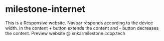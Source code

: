 # milestone-internet
This is a Responsive website.
Navbar responds according to the device width.
In the content + button extends the content and - button decreases the content.
Preview website @ snkarmilestone.ccbp.tech
